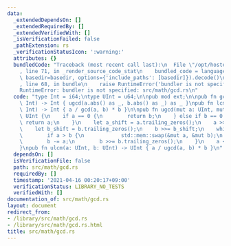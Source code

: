 ```yaml
---
data:
  _extendedDependsOn: []
  _extendedRequiredBy: []
  _extendedVerifiedWith: []
  _isVerificationFailed: false
  _pathExtension: rs
  _verificationStatusIcon: ':warning:'
  attributes: {}
  bundledCode: "Traceback (most recent call last):\n  File \"/opt/hostedtoolcache/Python/3.9.5/x64/lib/python3.9/site-packages/onlinejudge_verify/documentation/build.py\"\
    , line 71, in _render_source_code_stat\n    bundled_code = language.bundle(stat.path,\
    \ basedir=basedir, options={'include_paths': [basedir]}).decode()\n  File \"/opt/hostedtoolcache/Python/3.9.5/x64/lib/python3.9/site-packages/onlinejudge_verify/languages/user_defined.py\"\
    , line 68, in bundle\n    raise RuntimeError('bundler is not specified: {}'.format(path.as_posix()))\n\
    RuntimeError: bundler is not specified: src/math/gcd.rs\n"
  code: "type Int = i64;\ntype UInt = u64;\n\npub mod ext;\n\npub fn gcd(a: Int, b:\
    \ Int) -> Int { ugcd(a.abs() as _, b.abs() as _) as _ }\npub fn lcm(a: Int, b:\
    \ Int) -> Int { a / gcd(a, b) * b }\n\npub fn ugcd(mut a: UInt, mut b: UInt) ->\
    \ UInt {\n    if a == 0 {\n        return b;\n    } else if b == 0 {\n       \
    \ return a;\n    }\n    let a_shift = a.trailing_zeros();\n    a >>= a_shift;\n\
    \    let b_shift = b.trailing_zeros();\n    b >>= b_shift;\n    while a != b {\n\
    \        if a > b {\n            std::mem::swap(&mut a, &mut b);\n        }\n\
    \        b -= a;\n        b >>= b.trailing_zeros();\n    }\n    a << a_shift.min(b_shift)\n\
    }\npub fn ulcm(a: UInt, b: UInt) -> UInt { a / ugcd(a, b) * b }\n"
  dependsOn: []
  isVerificationFile: false
  path: src/math/gcd.rs
  requiredBy: []
  timestamp: '2021-04-16 00:20:17+09:00'
  verificationStatus: LIBRARY_NO_TESTS
  verifiedWith: []
documentation_of: src/math/gcd.rs
layout: document
redirect_from:
- /library/src/math/gcd.rs
- /library/src/math/gcd.rs.html
title: src/math/gcd.rs
---
```

